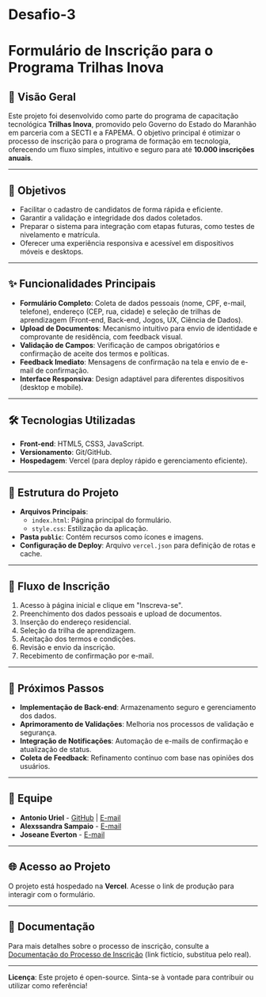 # Desafio-3

# Formulário de Inscrição para o Programa Trilhas Inova

## 📌 Visão Geral
Este projeto foi desenvolvido como parte do programa de capacitação tecnológica **Trilhas Inova**, promovido pelo Governo do Estado do Maranhão em parceria com a SECTI e a FAPEMA. O objetivo principal é otimizar o processo de inscrição para o programa de formação em tecnologia, oferecendo um fluxo simples, intuitivo e seguro para até **10.000 inscrições anuais**.

---

## 🎯 Objetivos
- Facilitar o cadastro de candidatos de forma rápida e eficiente.
- Garantir a validação e integridade dos dados coletados.
- Preparar o sistema para integração com etapas futuras, como testes de nivelamento e matrícula.
- Oferecer uma experiência responsiva e acessível em dispositivos móveis e desktops.

---

## ✨ Funcionalidades Principais
- **Formulário Completo**: Coleta de dados pessoais (nome, CPF, e-mail, telefone), endereço (CEP, rua, cidade) e seleção de trilhas de aprendizagem (Front-end, Back-end, Jogos, UX, Ciência de Dados).
- **Upload de Documentos**: Mecanismo intuitivo para envio de identidade e comprovante de residência, com feedback visual.
- **Validação de Campos**: Verificação de campos obrigatórios e confirmação de aceite dos termos e políticas.
- **Feedback Imediato**: Mensagens de confirmação na tela e envio de e-mail de confirmação.
- **Interface Responsiva**: Design adaptável para diferentes dispositivos (desktop e mobile).

---

## 🛠️ Tecnologias Utilizadas
- **Front-end**: HTML5, CSS3, JavaScript.
- **Versionamento**: Git/GitHub.
- **Hospedagem**: Vercel (para deploy rápido e gerenciamento eficiente).

---

## 📂 Estrutura do Projeto
- **Arquivos Principais**:
  - `index.html`: Página principal do formulário.
  - `style.css`: Estilização da aplicação.
- **Pasta `public`**: Contém recursos como ícones e imagens.
- **Configuração de Deploy**: Arquivo `vercel.json` para definição de rotas e cache.

---

## 🔄 Fluxo de Inscrição
1. Acesso à página inicial e clique em "Inscreva-se".
2. Preenchimento dos dados pessoais e upload de documentos.
3. Inserção do endereço residencial.
4. Seleção da trilha de aprendizagem.
5. Aceitação dos termos e condições.
6. Revisão e envio da inscrição.
7. Recebimento de confirmação por e-mail.

---

## 📌 Próximos Passos
- **Implementação de Back-end**: Armazenamento seguro e gerenciamento dos dados.
- **Aprimoramento de Validações**: Melhoria nos processos de validação e segurança.
- **Integração de Notificações**: Automação de e-mails de confirmação e atualização de status.
- **Coleta de Feedback**: Refinamento contínuo com base nas opiniões dos usuários.

---

## 👥 Equipe
- **Antonio Uriel** - [GitHub](https://github.com/uriel-ewerton/) | [E-mail](mailto:uriel.ewerton1@gmail.com)
- **Alexssandra Sampaio** - [E-mail](mailto:alexsampaio.ufma@gmail.com)
- **Joseane Everton** - [E-mail](mailto:josyaneeverton@gmail.com)

---

## 🌐 Acesso ao Projeto
O projeto está hospedado na **Vercel**. Acesse o link de produção para interagir com o formulário.

---

## 📄 Documentação
Para mais detalhes sobre o processo de inscrição, consulte a [Documentação do Processo de Inscrição](#) (link fictício, substitua pelo real).

---

**Licença**: Este projeto é open-source. Sinta-se à vontade para contribuir ou utilizar como referência!
